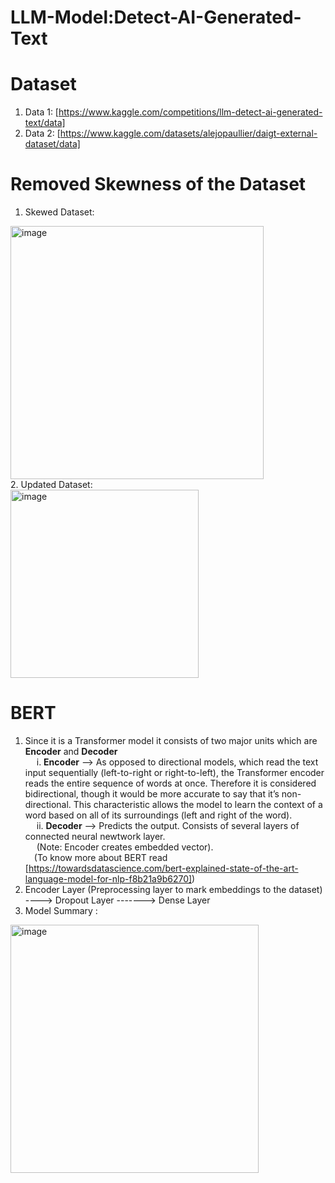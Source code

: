 # LLM-Model:Detect-AI-Generated-Text

# Dataset
1. Data 1: [https://www.kaggle.com/competitions/llm-detect-ai-generated-text/data]
2. Data 2: [https://www.kaggle.com/datasets/alejopaullier/daigt-external-dataset/data]

# Removed Skewness of the Dataset
1. Skewed Dataset:
<img width="405" alt="image" src="https://github.com/palswayam5/LLM-Model---Detect-AI-Generated-Text/assets/97727708/0839020f-9395-4ca6-8868-64e26420407e">
<br/>
2. Updated Dataset: </br>
<img width="301" alt="image" src="https://github.com/palswayam5/LLM-Model---Detect-AI-Generated-Text/assets/97727708/c2ac0195-1222-4557-a5c0-995a78456a87">


# BERT
1. Since it is a Transformer model it consists of two major units which are **Encoder** and **Decoder** </br>
        &emsp; i. **Encoder** --> As opposed to directional models, which read the text input sequentially (left-to-right or right-to-left), the Transformer encoder reads the entire sequence of words at once. Therefore it is considered bidirectional, though it would be more accurate to say that it’s non-directional. This                       characteristic allows the model to learn the context of a word based on all of its surroundings (left and right of the word).<br/>
        &emsp; ii. **Decoder** --> Predicts the output. Consists of several layers of connected neural newtwork layer. <br/>
  &emsp; (Note: Encoder creates embedded vector). <br/>
   &emsp;(To know more about BERT read [https://towardsdatascience.com/bert-explained-state-of-the-art-language-model-for-nlp-f8b21a9b6270]) <br/>
2. Encoder Layer (Preprocessing layer to mark embeddings to the dataset) ----> Dropout Layer -------> Dense Layer <br/>
3. Model Summary : <br />
<img width="397" alt="image" src="https://github.com/palswayam5/LLM-Model---Detect-AI-Generated-Text/assets/97727708/bff4bed9-4d34-4a44-9e85-8313aaad2044">

